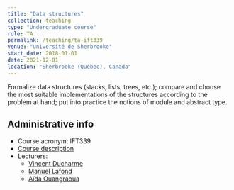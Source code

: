 ```yaml
---
title: "Data structures"
collection: teaching
type: "Undergraduate course"
role: TA
permalink: /teaching/ta-ift339
venue: "Université de Sherbrooke"
start_date: 2018-01-01
date: 2021-12-01
location: "Sherbrooke (Québec), Canada"
---
```


Formalize data structures (stacks, lists, trees, etc.); compare and choose the most suitable implementations of the structures according to the problem at hand; put into practice the notions of module and abstract type.

## Administrative info
- Course acronym: IFT339
- [Course description](https://www.usherbrooke.ca/admission/fiches-cours/IFT339)
- Lecturers:
  - [Vincent Ducharme](https://www.usherbrooke.ca/informatique/nous-joindre/personnel/personnel-professionnel/vincent-ducharme)
  - [Manuel Lafond](https://info.usherbrooke.ca/mlafond/)
  - [Aïda Ouangraoua](https://www.usherbrooke.ca/informatique/nous-joindre/personnel/corps-professoral/professeurs/aida-ouangraoua)
